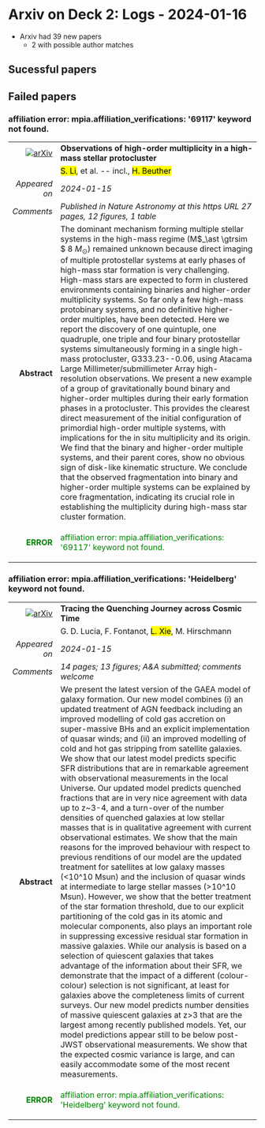 # Arxiv on Deck 2: Logs - 2024-01-16

* Arxiv had 39 new papers
    * 2 with possible author matches

## Sucessful papers

## Failed papers

### affiliation error: mpia.affiliation_verifications: '69117' keyword not found. 


|||
|---:|:---|
| [![arXiv](https://img.shields.io/badge/arXiv-arXiv:2401.06545-b31b1b.svg)](https://arxiv.org/abs/arXiv:2401.06545) | **Observations of high-order multiplicity in a high-mass stellar  protocluster**  |
|| <mark>S. Li</mark>, et al. -- incl., <mark>H. Beuther</mark> |
|*Appeared on*| *2024-01-15*|
|*Comments*| *Published in Nature Astronomy at this https URL 27 pages, 12 figures, 1 table*|
|**Abstract**| The dominant mechanism forming multiple stellar systems in the high-mass regime (M$_\ast \gtrsim $ 8 $M_{\odot}$) remained unknown because direct imaging of multiple protostellar systems at early phases of high-mass star formation is very challenging. High-mass stars are expected to form in clustered environments containing binaries and higher-order multiplicity systems. So far only a few high-mass protobinary systems, and no definitive higher-order multiples, have been detected. Here we report the discovery of one quintuple, one quadruple, one triple and four binary protostellar systems simultaneously forming in a single high-mass protocluster, G333.23--0.06, using Atacama Large Millimeter/submillimeter Array high-resolution observations. We present a new example of a group of gravitationally bound binary and higher-order multiples during their early formation phases in a protocluster. This provides the clearest direct measurement of the initial configuration of primordial high-order multiple systems, with implications for the in situ multiplicity and its origin. We find that the binary and higher-order multiple systems, and their parent cores, show no obvious sign of disk-like kinematic structure. We conclude that the observed fragmentation into binary and higher-order multiple systems can be explained by core fragmentation, indicating its crucial role in establishing the multiplicity during high-mass star cluster formation. |
|<p style="color:green"> **ERROR** </p>| <p style="color:green">affiliation error: mpia.affiliation_verifications: '69117' keyword not found.</p> |

### affiliation error: mpia.affiliation_verifications: 'Heidelberg' keyword not found. 


|||
|---:|:---|
| [![arXiv](https://img.shields.io/badge/arXiv-arXiv:2401.06211-b31b1b.svg)](https://arxiv.org/abs/arXiv:2401.06211) | **Tracing the Quenching Journey across Cosmic Time**  |
|| G. D. Lucia, F. Fontanot, <mark>L. Xie</mark>, M. Hirschmann |
|*Appeared on*| *2024-01-15*|
|*Comments*| *14 pages; 13 figures; A&A submitted; comments welcome*|
|**Abstract**| We present the latest version of the GAEA model of galaxy formation. Our new model combines (i) an updated treatment of AGN feedback including an improved modelling of cold gas accretion on super-massive BHs and an explicit implementation of quasar winds; and (ii) an improved modelling of cold and hot gas stripping from satellite galaxies. We show that our latest model predicts specific SFR distributions that are in remarkable agreement with observational measurements in the local Universe. Our updated model predicts quenched fractions that are in very nice agreement with data up to z~3-4, and a turn-over of the number densities of quenched galaxies at low stellar masses that is in qualitative agreement with current observational estimates. We show that the main reasons for the improved behaviour with respect to previous renditions of our model are the updated treatment for satellites at low galaxy masses (<10^10 Msun) and the inclusion of quasar winds at intermediate to large stellar masses (>10^10 Msun). However, we show that the better treatment of the star formation threshold, due to our explicit partitioning of the cold gas in its atomic and molecular components, also plays an important role in suppressing excessive residual star formation in massive galaxies. While our analysis is based on a selection of quiescent galaxies that takes advantage of the information about their SFR, we demonstrate that the impact of a different (colour-colour) selection is not significant, at least for galaxies above the completeness limits of current surveys. Our new model predicts number densities of massive quiescent galaxies at z>3 that are the largest among recently published models. Yet, our model predictions appear still to be below post-JWST observational measurements. We show that the expected cosmic variance is large, and can easily accommodate some of the most recent measurements. |
|<p style="color:green"> **ERROR** </p>| <p style="color:green">affiliation error: mpia.affiliation_verifications: 'Heidelberg' keyword not found.</p> |

